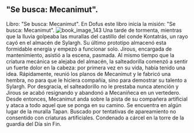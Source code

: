## "Se busca: Mecanimut".
Libro: "Se busca: Mecanimut".
En Dofus este libro inicia la misión: "Se busca: Mecanimut".
![book_image_143](https://media.discordapp.net/attachments/1105643336989159555/1105647668430127104/143.jpg)
Una tarde de tormenta, mientras que la lluvia golpeaba las murallas del castillo del conde Kontatrás, un rayo cayó en el almacén de Sylargh. Su último prototipo almacenó esta formidable energía y empezó a funcionar solo. Jirous, encargada de mantenimiento, asistió a la escena, pasmada. Al mismo tiempo que la criatura mecánica se alejaba del almacén, la salteadorilla comenzó a sentir un fuerte dolor en la cabeza: por primera vez en su vida, había tenido una idea.
Rápidamente, reunió los planos de Mecanimut y le fabricó una hembra, no para que le hiciera compañía, sino para demostrar su talento a Sylargh. Por desgracia, el salteadorillo no le prestaba nunca atención y Jirous se acabó resignando y abandonó a Mecaniñeca en un vertedero. Desde entonces, Mecanimut anda sobre la pista de su compañera artificial y ataca a todo aquel que se ponga en su camino.
Se encuentra en algún lugar de la muralla Tapan.
Buscado por tentativas de apareamiento no consentido con criaturas artificiales.
Condenado a cárcel en la torre de la guardia del Día sin Fin.